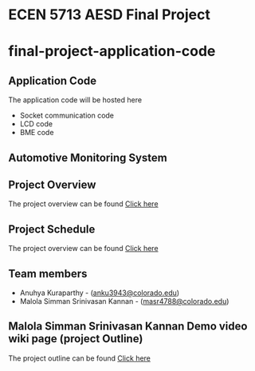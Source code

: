 # ECEN 5713 AESD Final Project

# final-project-application-code

## Application Code
The application code will be hosted here
- Socket communication code
- LCD code
- BME code

##  Automotive Monitoring System ##

## Project Overview ##
The project overview can be found [Click here](https://github.com/cu-ecen-aeld/final-project-anuh7/wiki/Project-Overview) 

## Project Schedule ##
The project overview can be found [Click here](https://github.com/users/anuh7/projects/1/views/1?groupedBy%5BcolumnId%5D=39074036)

## Team members ##
- Anuhya Kuraparthy - (anku3943@colorado.edu)
- Malola Simman Srinivasan Kannan - (masr4788@colorado.edu)

## Malola Simman Srinivasan Kannan Demo video wiki page (project Outline)
The project outline can be found [Click here](https://github.com/anuh7/final-project-assignment-anuh/wiki/Malola-Simman-Srinivasan-Kannan-Final-Project-Video)

